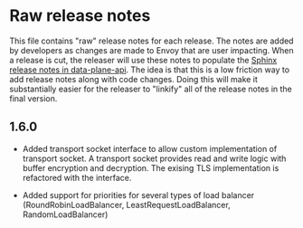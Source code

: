 # Raw release notes

This file contains "raw" release notes for each release. The notes are added by developers as changes
are made to Envoy that are user impacting. When a release is cut, the releaser will use these notes
to populate the [Sphinx release notes in data-plane-api](https://github.com/envoyproxy/data-plane-api/blob/master/docs/root/intro/version_history.rst).
The idea is that this is a low friction way to add release notes along with code changes. Doing this
will make it substantially easier for the releaser to "linkify" all of the release notes in the
final version.

## 1.6.0

* Added transport socket interface to allow custom implementation of transport socket. A transport socket
  provides read and write logic with buffer encryption and decryption. The exising TLS implementation is
  refactored with the interface.

* Added support for priorities for several types of load balancer (RoundRobinLoadBalancer,
  LeastRequestLoadBalancer, RandomLoadBalancer)


